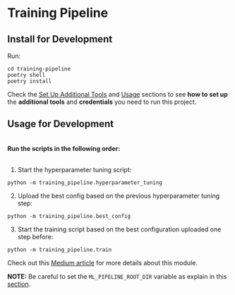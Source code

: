 # Training Pipeline

## Install for Development

Run:
```shell
cd training-pipeline
poetry shell
poetry install
```

Check the [Set Up Additional Tools](https://github.com/iusztinpaul/energy-forecasting#-set-up-additional-tools-) and [Usage](https://github.com/iusztinpaul/energy-forecasting#usage) sections to see **how to set up** the **additional tools** and **credentials** you need to run this project.


## Usage for Development

</br> **Run the scripts in the following order:** </br></br>


1. Start the hyperparameter tuning script:
```shell
python -m training_pipeline.hyperparameter_tuning
```

2. Upload the best config based on the previous hyperparameter tuning step:
```shell
python -m training_pipeline.best_config
```
3. Start the training script based on the best configuration uploaded one step before:
```shell
python -m training_pipeline.train
```

Check out this [Medium article](placeholder-medium-article) for more details about this module.


**NOTE:** Be careful to set the `ML_PIPELINE_ROOT_DIR` variable as explain in this [section](https://github.com/iusztinpaul/energy-forecasting#set-up-the-ml_pipeline_root_dir-variable).

